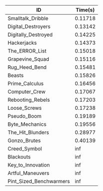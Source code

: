 |ID|Time(s)|
|-|-|
|Smalltalk_Dribble|0.11718|
|Digital_Destroyers|0.13142|
|Digitally_Destroyed|0.14225|
|Hackerjacks|0.14373|
|The_ERROR_List|0.15018|
|Grapevine_Squad|0.15116|
|Rug_Heed_Bend|0.15481|
|Beasts|0.15826|
|Prime_Calculus|0.16456|
|Computer_Crew|0.17067|
|Rebooting_Rebels|0.17203|
|Loose_Screws|0.17238|
|Pseudo_Boom|0.19189|
|Byte_Mechanics|0.19556|
|The_Hit_Blunders|0.28977|
|Gonzo_Brutes|0.40139|
|Creed_Symbol|inf|
|Blackouts|inf|
|Key_to_Innovation|inf|
|Artful_Maneuvers|inf|
|Pint_Sized_Benchwarmers|inf|
